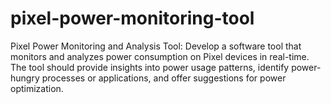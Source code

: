 # pixel-power-monitoring-tool
Pixel Power Monitoring and Analysis Tool: Develop a software tool that monitors and analyzes power consumption on Pixel devices in real-time. The tool should provide insights into power usage patterns, identify power-hungry processes or applications, and offer suggestions for power optimization.
